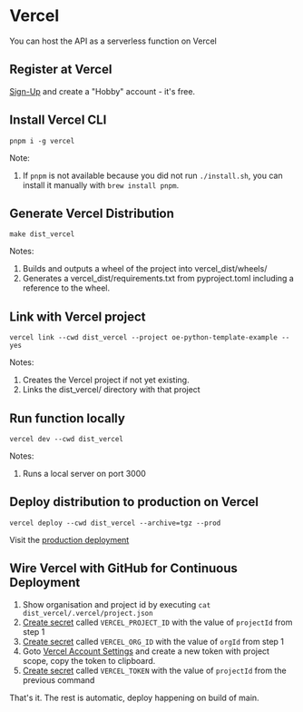 # Vercel

You can host the API as a serverless function on Vercel

## Register at Vercel

[Sign-Up](https://vercel.com/signup) and create a "Hobby" account - it's free.

## Install Vercel CLI

```shell
pnpm i -g vercel
```

Note:
1. If `pnpm` is not available because you did not run `./install.sh`,
you can install it manually with `brew install pnpm`.

## Generate Vercel Distribution

```shell
make dist_vercel
```

Notes:
1. Builds and outputs a wheel of the project into vercel_dist/wheels/
2. Generates a vercel_dist/requirements.txt from pyproject.toml including a reference to the wheel.


## Link with Vercel project

```shell
vercel link --cwd dist_vercel --project oe-python-template-example --yes
```

Notes:
1. Creates the Vercel project if not yet existing.
2. Links the dist_vercel/ directory with that project

## Run function locally

```shell
vercel dev --cwd dist_vercel
```

Notes:
1. Runs a local server on port 3000

## Deploy distribution to production on Vercel

```shell
vercel deploy --cwd dist_vercel --archive=tgz --prod
```

Visit the [production deployment](https://oe-python-template-example.vercel.app/)

## Wire Vercel with GitHub for Continuous Deployment

1. Show organisation and project id by executing `cat dist_vercel/.vercel/project.json`
2. [Create secret](https://github.com/helmut-hoffer-von-ankershoffen/oe-python-template-example/settings/secrets/actions/new) called `VERCEL_PROJECT_ID` with the
value of `projectId` from step 1
3. [Create secret](https://github.com/helmut-hoffer-von-ankershoffen/oe-python-template-example/settings/secrets/actions/new) called `VERCEL_ORG_ID` with the value
of `orgId` from step 1
4. Goto [Vercel Account Settings](https://vercel.com/account/settings/tokens) and create a new token with project scope,
copy the token to clipboard.
5. [Create secret](https://github.com/helmut-hoffer-von-ankershoffen/oe-python-template-example/settings/secrets/actions/new) called `VERCEL_TOKEN` with the value
of `projectId` from the previous command

That's it. The rest is automatic, deploy happening on build of main.
